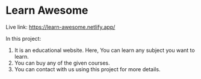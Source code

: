 # Learn Awesome

Live link: https://learn-awesome.netlify.app/

In this project:
1. It is an educational website. Here, You can learn any subject you want to learn. 
2. You can buy any of the given courses.
3. You can contact with us using this project for more details.
